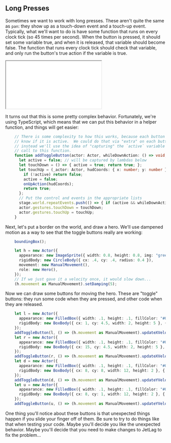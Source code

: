 ## Long Presses

Sometimes we want to work with long presses.  These aren't quite the same as
`pan`: they show up as a touch-down event and a touch-up event.  Typically, what
we'll want to do is have some function that runs on every clock tick (so 45
times per second).  When the button is pressed, it should set some variable
true, and when it is released, that variable should become false.  The function
that runs every clock tick should check that variable, and only run the button's
true action if the variable is true.

<iframe src="./game_08.iframe.html"></iframe>

It turns out that this is some pretty complex behavior.  Fortunately, we're
using TypeScript, which means that we can put this behavior in a helper
function, and things will get easier:

```typescript
    // There is some complexity to how this works, because each button needs to
    // know if it is active.  We could do that via "extra" on each button, but
    // instead we'll use the idea of "capturing" the `active` variable in each
    // call to this function.
    function addToggleButton(actor: Actor, whileDownAction: () => void, onUpAction: (coords: { x: number; y: number }) => void) {
      let active = false; // will be captured by lambdas below
      let touchDown = () => { active = true; return true; };
      let touchUp = (_actor: Actor, hudCoords: { x: number; y: number }) => {
        if (!active) return false;
        active = false;
        onUpAction(hudCoords);
        return true;
      };
      // Put the control and events in the appropriate lists
      stage.world.repeatEvents.push(() => { if (active && whileDownAction) whileDownAction(); });
      actor.gestures.touchDown = touchDown;
      actor.gestures.touchUp = touchUp;
    }
```

Next, let's put a border on the world, and draw a hero.  We'll use dampened
motion as a way to see that the toggle buttons really are working:

```typescript
    boundingBox();

    let h = new Actor({
      appearance: new ImageSprite({ width: 0.8, height: 0.8, img: "green_ball.png" }),
      rigidBody: new CircleBody({ cx: .4, cy: .4, radius: 0.4 }),
      movement: new ManualMovement(),
      role: new Hero(),
    });
    // If we just gave it a velocity once, it would slow down...
    (h.movement as ManualMovement).setDamping(5);
```

Now we can draw some buttons for moving the hero.  These are "toggle" buttons:
they run some code when they are pressed, and other code when they are released.

```typescript
    let l = new Actor({
      appearance: new FilledBox({ width: .1, height: .1, fillColor: "#00000000" }),
      rigidBody: new BoxBody({ cx: 1, cy: 4.5, width: 2, height: 5 }, { scene: stage.hud }),
    });
    addToggleButton(l, () => (h.movement as ManualMovement).updateXVelocity(-5), () => { });
    let r = new Actor({
      appearance: new FilledBox({ width: .1, height: .1, fillColor: "#00000000" }),
      rigidBody: new BoxBody({ cx: 15, cy: 4.5, width: 2, height: 5 }, { scene: stage.hud }),
    });
    addToggleButton(r, () => (h.movement as ManualMovement).updateXVelocity(5), () => { });
    let d = new Actor({
      appearance: new FilledBox({ width: .1, height: .1, fillColor: "#00000000" }),
      rigidBody: new BoxBody({ cx: 8, cy: 8, width: 12, height: 2 }, { scene: stage.hud }),
    });
    addToggleButton(d, () => (h.movement as ManualMovement).updateYVelocity(5), () => { });
    let u = new Actor({
      appearance: new FilledBox({ width: .1, height: .1, fillColor: "#00000000" }),
      rigidBody: new BoxBody({ cx: 8, cy: 1, width: 12, height: 2 }, { scene: stage.hud }),
    });
    addToggleButton(u, () => (h.movement as ManualMovement).updateYVelocity(-5), () => { });
```

One thing you'll notice about these buttons is that unexpected things happen if
you slide your finger off of them.  Be sure to try to do things like that when
testing your code.  Maybe you'll decide you like the unexpected behavior.  Maybe
you'll decide that you need to make changes to JetLag to fix the problem...

